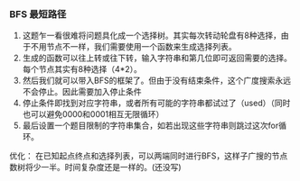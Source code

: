 ### BFS 最短路径
1. 这题乍一看很难将问题具化成一个选择树。其实每次转动轮盘有8种选择，由于不用节点不一样，我们需要使用一个函数来生成选择列表。
2. 生成的函数可以往上转或往下转，输入字符串和第几位即可返回需要的选择。每个节点其实有8种选择（4*2）。
3. 然后我们就可以带入BFS的框架了。但由于没有结束条件，这个广度搜索永远不会停止。因此需要加入停止条件
4. 停止条件即找到对应字符串，或者所有可能的字符串都试过了（used）（同时也可以避免0000和0001相互无限循环）
5. 最后设置一个题目限制的字符串集合，如若出现这些字符串则跳过这次for循环。

优化： 在已知起点终点和选择列表，可以两端同时进行BFS，这样子广搜的节点数树将少一半。时间复杂度还是一样的。(还没写)